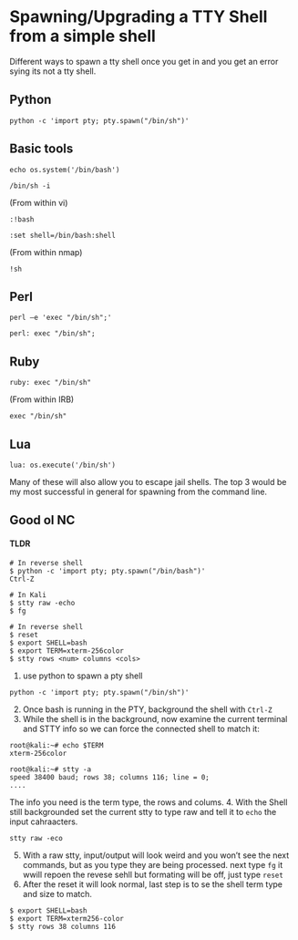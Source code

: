 # Spawning/Upgrading a TTY Shell from a simple shell

Different ways to spawn a tty shell once you get in and you get an error sying its not a tty shell.

## Python
```
python -c 'import pty; pty.spawn("/bin/sh")'
```
## Basic tools
```
echo os.system('/bin/bash')
```
```
/bin/sh -i
```
(From within vi)
```
:!bash
```
```
:set shell=/bin/bash:shell
```
(From within nmap)
```
!sh
```
## Perl
```
perl —e 'exec "/bin/sh";'
```
```
perl: exec "/bin/sh";
```
## Ruby
```
ruby: exec "/bin/sh"
```
(From within IRB)
```
exec "/bin/sh"
```
## Lua
```
lua: os.execute('/bin/sh')
```
Many of these will also allow you to escape jail shells. The top 3 would be my most successful in general for spawning from the command line.

## Good ol NC
#### TLDR
```
# In reverse shell
$ python -c 'import pty; pty.spawn("/bin/bash")'
Ctrl-Z

# In Kali
$ stty raw -echo
$ fg

# In reverse shell
$ reset
$ export SHELL=bash
$ export TERM=xterm-256color
$ stty rows <num> columns <cols>
```



1. use python to spawn a pty shell
```
python -c 'import pty; pty.spawn("/bin/sh")'
```
2. Once bash is running in the PTY, background the shell with `Ctrl-Z`
3. While the shell is in the background, now examine the current terminal and STTY info so we can force the connected shell to match it:
```
root@kali:~# echo $TERM
xterm-256color
```
```
root@kali:~# stty -a
speed 38400 baud; rows 38; columns 116; line = 0;
....
```
The info you need is the term type, the rows and colums.
4. With the Shell still backgrounded set the current stty to type raw and tell it to `echo` the input cahraacters.
```
stty raw -eco
```
5. With a raw stty, input/output will look weird and you won’t see the next commands, but as you type they are being processed. next type `fg` it wwill repoen the revese sehll but formating will be off, just type `reset`
6. After the reset it will look  normal, last step is to se the shell term type and size to match.
```
$ export SHELL=bash
$ export TERM=xterm256-color
$ stty rows 38 columns 116
```
